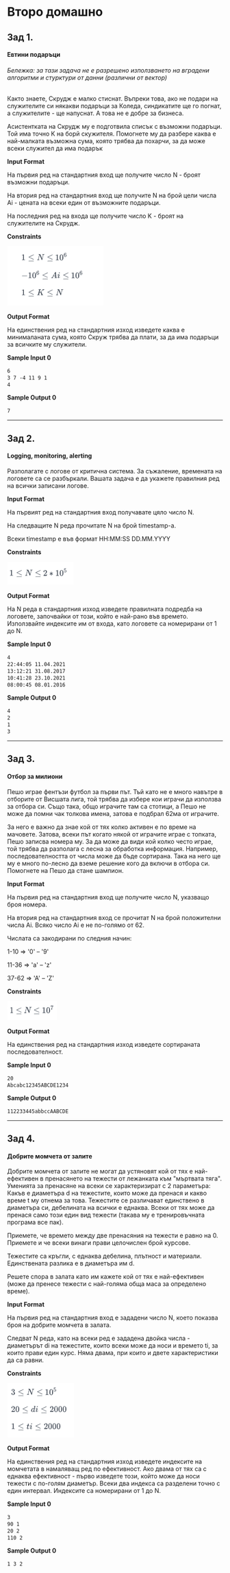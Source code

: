 # Второ домашно

## Зад 1.

#### Евтини подаръци

 ###### *Бележка: за тази задача не е разрешено използването на вградени алгоритми и стурктури от данни (различни от вектор)*

Както знаете, Скрудж е малко стиснат. Въпреки това, ако не подари на служителите си някакви подаръци за Коледа, синдикатите ще го погнат, а служителите - ще напуснат. А това не е добре за бизнеса.

Асистентката на Скрудж му е подготвила списък с възможни подаръци. Той има точно K на борй скужителя. Помогнете му да разбере каква е най-малката възможна сума, която трябва да похарчи, за да може всеки служител да има подарък

**Input Format**

На първия ред на стандартния вход ще получите число N - броят възможни подаръци.

На втория ред на стандартния вход ще получите N на брой цели числа Ai - цената на всеки един от възможните подаръци.

На последния ред на входа ще получите число K - броят на служителите на Скрудж.

**Constraints**

![Formula1](images/Formula1.png)
  
**Output Format**

На единствения ред на стандартния изход изведете каква е минималаната сума, която Скруж трябва да плати, за да има подаръци за всичките му служители.

**Sample Input 0**

```
6
3 7 -4 11 9 1
4
```

**Sample Output 0**

```
7
```

--------

## Зад 2.

#### Logging, monitoring, alerting

Разполагате с логове от критична система. За съжаление, времената на логовете са се разбъркали. Вашата задача е да укажете правилния ред на всички записани логове.

**Input Format**

На първият ред на стандартния вход получавате цяло число N.

На следващите N реда прочитате N на брой timestamp-a.

Всеки timestamp е във формат HH:MM:SS DD.MM.YYYY

**Constraints**

 ![Formula2](images/Formula2.png)

**Output Format**

На N реда в стандартния изход изведете правилната подредба на логовете, започвайки от този, който е най-рано във времето. Използвайте индексите им от входа, като логовете са номерирани от 1 до N.

**Sample Input 0**

```
4
22:44:05 11.04.2021
13:12:21 31.08.2017
10:41:28 23.10.2021
08:00:45 08.01.2016
```

**Sample Output 0**

```
4
2
1
3
```

--------------

## Зад 3.

#### Отбор за милиони

Пешо играе фентъзи футбол за първи път. Тъй като не е много навътре в отборите от Висшата лига, той трябва да избере кои играчи да използва за отбора си. Също така, общо играчите там са стотици, а Пешо не може да помни чак толкова имена, затова е подбрал 62ма от играчите.

За него е важно да знае кой от тях колко активен е по време на мачовете. Затова, всеки път когато някой от играчите играе с топката, Пешо записва номера му. За да може да види кой колко често играе, той трябва да разполага с лесна за обработка информация. Например, последователността от числа може да бъде сортирана. Така на него ще му е много по-лесно да вземе решение кого да включи в отбора си. Помогнете на Пешо да стане шампион.

**Input Format**

На първия ред на стандартния вход ще получите число N, указващо броя номера.

На втория ред на стандартния вход се прочитат N на брой положителни числа Ai. Всяко число Ai е не по-голямо от 62.

Числата са закодирани по следния начин:

1-10 => '0' – '9'

11-36 => 'a' – 'z'

37-62 => 'A' – 'Z'

**Constraints**

![Formula3](images/Formula3.png)    

**Output Format**

На единствения ред на стандартния изход изведете сортираната последователност.

**Sample Input 0**

```
20
Abcabc12345ABCDE1234
```

**Sample Output 0**

```
112233445abbccAABCDE
```

---------------------

## Зад 4.

#### Добрите момчета от залите

Добрите момчета от залите не могат да устяновят кой от тях е най-ефективен в пренасянето на тежести от лежанката към "мъртвата тяга". Уменията за пренасяне на всеки се характеризират с 2 параметъра: Какъв е диаметъра d на тежестите, които може да пренася и какво време t му отнема за това. Тежестите се различават единствено в диаметъра си, дебелината на всички е еднаква. Всеки от тях може да пренася само този един вид тежести (такава му е тренировъчната програма все пак).

Приемете, че времето между две пренасяния на тежести е равно на 0. Приемете и че всеки винаги прави целочислен брой курсове.

Тежестите са кръгли, с еднаква дебелина, плътност и материали. Единствената разлика е в диаметъра им d.

Решете спора в залата като им кажете кой от тях е най-ефективен (може да пренесе тежести с най-голяма обща маса за определено време).

**Input Format**

На първия ред на стандартния вход е зададени число N, което показва броя на добрите момчета в залата.

Следват N реда, като на всеки ред е зададена двойка числа - диаметърът di на тежестите, които всеки може да носи и времето ti, за които прави един курс. Няма двама, при които и двете характеристики да са равни.

**Constraints**

![Formula4](images/Formula4.png)    

**Output Format**

На единствения ред на стандартния изход изведете индексите на момчетата в намаляващ ред по ефективност. Ако двама от тях са с еднаква ефективност - първо изведете този, който може да носи тежести с по-голям диаметър. Всеки два индекса са разделени точно с един интервал. Индексите са номерирани от 1 до N.

**Sample Input 0**

```
3
90 1
20 2
110 2
```

**Sample Output 0**

```
1 3 2
```